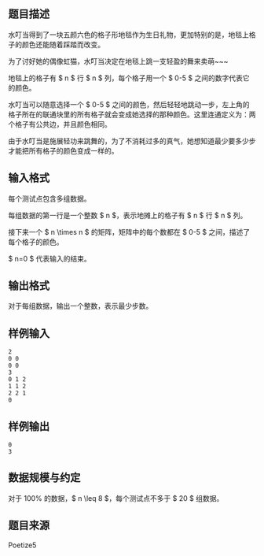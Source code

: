 ## 题目描述

水叮当得到了一块五颜六色的格子形地毯作为生日礼物，更加特别的是，地毯上格子的颜色还能随着踩踏而改变。

为了讨好她的偶像虹猫，水叮当决定在地毯上跳一支轻盈的舞来卖萌~~~

地毯上的格子有 $ n $ 行 $ n $ 列，每个格子用一个 $ 0-5 $ 之间的数字代表它的颜色。

水叮当可以随意选择一个 $ 0-5 $ 之间的颜色，然后轻轻地跳动一步，左上角的格子所在的联通块里的所有格子就会变成她选择的那种颜色。这里连通定义为：两个格子有公共边，并且颜色相同。

由于水叮当是施展轻功来跳舞的，为了不消耗过多的真气，她想知道最少要多少步才能把所有格子的颜色变成一样的。

## 输入格式

每个测试点包含多组数据。

每组数据的第一行是一个整数 $ n $，表示地摊上的格子有 $ n $ 行 $ n $ 列。

接下来一个 $ n \times n $ 的矩阵，矩阵中的每个数都在 $ 0-5 $ 之间，描述了每个格子的颜色。

$ n=0 $ 代表输入的结束。

## 输出格式

对于每组数据，输出一个整数，表示最少步数。

## 样例输入

```
2
0 0
0 0
3
0 1 2
1 1 2
2 2 1
0
```

## 样例输出

```
0
3
```

## 数据规模与约定

对于 $100\%$ 的数据，$ n \leq 8 $，每个测试点不多于 $ 20 $ 组数据。

## 题目来源

Poetize5

